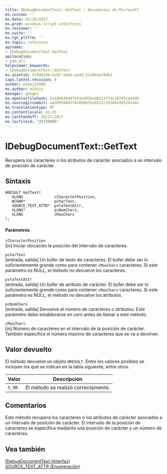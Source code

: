 ```yaml
---
title: IDebugDocumentText::GetText | Documentos de Microsoft
ms.custom: ''
ms.date: 01/18/2017
ms.prod: windows-script-interfaces
ms.reviewer: ''
ms.suite: ''
ms.tgt_pltfrm: ''
ms.topic: reference
apiname:
- IDebugDocumentText.GetText
apilocation:
- pdm.dll
helpviewer_keywords:
- IDebugDocumentText::GetText
ms.assetid: 3c940a30-6c0f-4deb-aa4d-21a0bdef8461
caps.latest.revision: 8
author: mikejo5000
ms.author: mikejo
manager: ghogen
ms.openlocfilehash: 5a1006304974fab4959ad6313ffdc26793cdd345
ms.sourcegitcommit: aadb9588877418b8b55a5612c1d3842d4520ca4c
ms.translationtype: MT
ms.contentlocale: es-ES
ms.lasthandoff: 10/27/2017
ms.locfileid: "24728085"
---
```

# <a name="idebugdocumenttextgettext"></a>IDebugDocumentText::GetText
Recupera los caracteres o los atributos de carácter asociados a un intervalo de posición de carácter.  
  
## <a name="syntax"></a>Sintaxis  
  
```  
HRESULT GetText(  
   ULONG              cCharacterPosition,  
   WCHAR*             pcharText,  
   SOURCE_TEXT_ATTR*  pstaTextAttr,  
   ULONG*             pcNumChars,  
   ULONG              cMaxChars  
);  
```  
  
#### <a name="parameters"></a>Parámetros  
 `cCharacterPosition`  
 [in] Iniciar ubicación la posición del intervalo de caracteres.  
  
 `pcharText`  
 [entrada, salida] Un búfer de texto de caracteres. El búfer debe ser lo suficientemente grande como para contener `cMaxChars` caracteres. Si este parámetro es NULL, el método no devuelve los caracteres.  
  
 `pstaTextAttr`  
 [entrada, salida] Un búfer de atributo de carácter. El búfer debe ser lo suficientemente grande como para contener `cMaxChars` caracteres. Si este parámetro es NULL, el método no devuelve los atributos.  
  
 `pcNumChars`  
 [entrada, salida] Devuelve el número de caracteres o atributos. Este parámetro debe establecerse en cero antes de llamar a este método.  
  
 `cMaxChars`  
 [in] Número de caracteres en el intervalo de la posición de carácter. También especifica el número máximo de caracteres que se va a devolver.  
  
## <a name="return-value"></a>Valor devuelto  
 El método devuelve un objeto `HRESULT`. Entre los valores posibles se incluyen los que se indican en la tabla siguiente, entre otros.  
  
|Valor|Descripción|  
|-----------|-----------------|  
|`S_OK`|El método se realizó correctamente.|  
  
## <a name="remarks"></a>Comentarios  
 Este método recupera los caracteres o los atributos de carácter asociados a un intervalo de posición de carácter. El intervalo de la posición de caracteres se especifica mediante una posición de carácter y un número de caracteres.  
  
## <a name="see-also"></a>Vea también  
 [IDebugDocumentText (interfaz)](../../winscript/reference/idebugdocumenttext-interface.md)   
 [SOURCE_TEXT_ATTR (Enumeración)](../../winscript/reference/source-text-attr-enumeration.md)